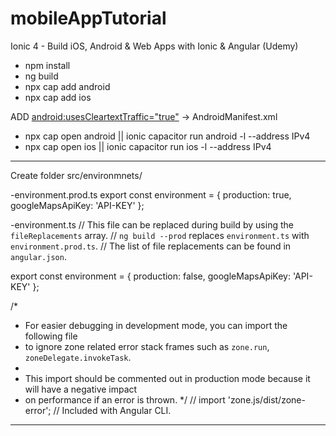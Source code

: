 # mobileAppTutorial
Ionic 4 - Build iOS, Android & Web Apps with Ionic & Angular (Udemy)

- npm install
- ng build
- npx cap add android
- npx cap add ios

ADD <android:usesCleartextTraffic="true"> -> AndroidManifest.xml

- npx cap open android || ionic capacitor run android -l --address IPv4
- npx cap open ios || ionic capacitor run ios -l --address IPv4

--------------------------------------------------------------------
Create folder src/environmnets/

-environment.prod.ts
export const environment = {
  production: true,
  googleMapsApiKey: 'API-KEY'
};

-environment.ts
// This file can be replaced during build by using the `fileReplacements` array.
// `ng build --prod` replaces `environment.ts` with `environment.prod.ts`.
// The list of file replacements can be found in `angular.json`.

export const environment = {
  production: false,
  googleMapsApiKey: 'API-KEY'
};

/*
 * For easier debugging in development mode, you can import the following file
 * to ignore zone related error stack frames such as `zone.run`, `zoneDelegate.invokeTask`.
 *
 * This import should be commented out in production mode because it will have a negative impact
 * on performance if an error is thrown.
 */
// import 'zone.js/dist/zone-error';  // Included with Angular CLI.

----------------------------------------------------------------

